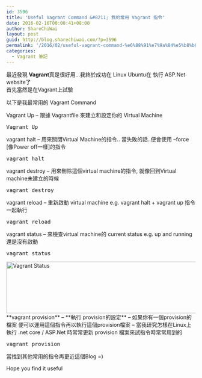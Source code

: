 ```yaml
---
id: 3596
title: 'Useful Vagrant Command &#8211; 我的常用 Vagrant 指令'
date: 2016-02-16T00:00:41+08:00
author: ShareChiWai
layout: post
guid: http://blog.sharechiwai.com/?p=3596
permalink: '/2016/02/useful-vagrant-command-%e6%88%91%e7%9a%84%e5%b8%b8%e7%94%a8-vagrant-%e6%8c%87%e4%bb%a4/'
categories:
  - Vagrant 筆記
---
```

最近發現 **Vagrant**真是很好用&#8230;我終於成功在 Linux Ubuntu在 執行 ASP.Net website了  
首先當然是在Vagrant上試驗

以下是我最常用的 Vagrant Command

Vagrant Up &#8211; 跟據 Vagrantfile 來建立和設定你的 Virtual Machine

<pre>Vagrant Up
</pre>

vagrant halt &#8211; 用來關閉Virtual Machine的指令.. 當失敗的話..便會使用 &#8211;force [像Power off一樣]的指令

<pre>vagrant halt
</pre>

vagrant destroy &#8211; 用來刪除這個virtual machine的指令, 就像回到Virtual machine未建立的時候

<pre>vagrant destroy
</pre>

vagrant reload &#8211; 重新啟動 virtual machine e.g. vagrant halt + vagrant up 指令一起執行

<pre>vagrant reload
</pre>

vagrant status &#8211; 來檢查virtual machine的 current status e.g. up and running還是沒有啟動

<pre>vagrant status
</pre>

<img class="alignnone" src="https://i1.wp.com/farm2.static.flickr.com/1555/24463860544_1feb78638a_z.jpg?resize=625%2C137" alt="Vagrant Status" width="625" height="137" data-recalc-dims="1" />  
**vagrant provision** &#8211; **執行 provision的設定** &#8211; 如果你有一個provision的檔案 便可以運用這個指令再以執行這個provision檔案  
&#8211; 當我研究怎樣在Linux上執行 .net core / ASP.Net 時常常更新 provision 檔案來試指令時常常用到的

<pre>vagrant provision
</pre>

當找到其他常用的指令再更近這個Blog =)

Hope you find it useful